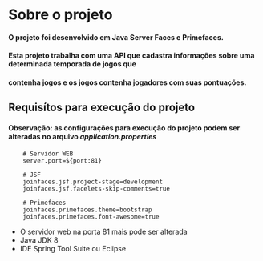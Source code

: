 # Sobre o projeto

#### O projeto foi desenvolvido em Java Server Faces e Primefaces.
		
#### Esta projeto trabalha com uma API que cadastra informações sobre uma determinada temporada de jogos que 
#### contenha jogos e os jogos contenha jogadores com suas pontuações.

	
## Requisítos para execução do projeto
#### Observação: as configurações para execução do projeto podem ser alteradas no arquivo _application.properties_
~~~
	# Servidor WEB
	server.port=${port:81}
	
	# JSF
	joinfaces.jsf.project-stage=development
	joinfaces.jsf.facelets-skip-comments=true
	
	# Primefaces
	joinfaces.primefaces.theme=bootstrap
	joinfaces.primefaces.font-awesome=true
~~~
	
- O servidor web na porta 81 mais pode ser alterada
- Java JDK 8
- IDE Spring Tool Suite ou Eclipse
